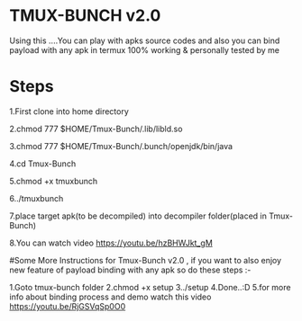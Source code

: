 # TMUX-BUNCH v2.0
Using this ....You can play with apks source codes and also you can bind payload with any apk in termux 100% working &amp; personally tested by me

# Steps
1.First clone into home directory

2.chmod 777 $HOME/Tmux-Bunch/.lib/libld.so

3.chmod 777 $HOME/Tmux-Bunch/.bunch/openjdk/bin/java

4.cd Tmux-Bunch

5.chmod +x tmuxbunch

6../tmuxbunch

7.place target apk(to be decompiled) into decompiler folder(placed in Tmux-Bunch)

8.You can watch video https://youtu.be/hzBHWJkt_gM 

#Some More Instructions for Tmux-Bunch v2.0 , if you want to also enjoy new feature of payload binding with any apk so do these steps :-

1.Goto tmux-bunch folder
2.chmod +x setup
3../setup
4.Done..:D
5.for more info about binding process and demo watch this video https://youtu.be/RjGSVqSp0O0

